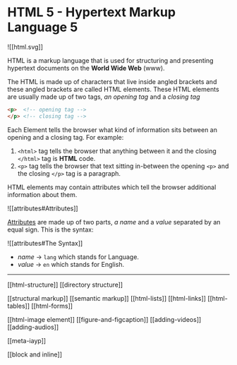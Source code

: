 # HTML 5 - Hypertext Markup Language 5

![[html.svg]]

HTML is a markup language that is used for structuring and presenting hypertext documents on the **World Wide Web** (www).

The HTML is made up of characters that live inside angled brackets and these angled brackets are called HTML elements. These HTML elements are usually made up of two tags, *an opening tag* and a *closing tag*

```html
<p>  <!-- opening tag -->
</p> <!-- closing tag -->
```

Each Element tells the browser what kind of information sits between an opening and a closing tag. For example:

1. `<html>` tag tells the browser that anything between it and the closing `</html>` tag is **HTML** code.
2. `<p>` tag tells the browser that text sitting in-between the opening `<p>` and the closing `</p>` tag is a paragraph.

HTML elements may contain attributes which tell the browser additional information about them.

![[attributes#Attributes]]

[Attributes](attributes.md) are made up of two parts, *a name* and a *value* separated by an equal sign. This is the syntax:

![[attributes#The Syntax]]

- *name* → `lang` which stands for Language.
- *value* → `en` which stands for English.

---

[[html-structure]]
[[directory structure]]

[[structural markup]]
[[semantic markup]]
[[html-lists]]
[[html-links]]
[[html-tables]]
[[html-forms]]

[[html-image element]]
[[figure-and-figcaption]]
[[adding-videos]]
[[adding-audios]]

[[meta-iayp]]

[[block and inline]]
